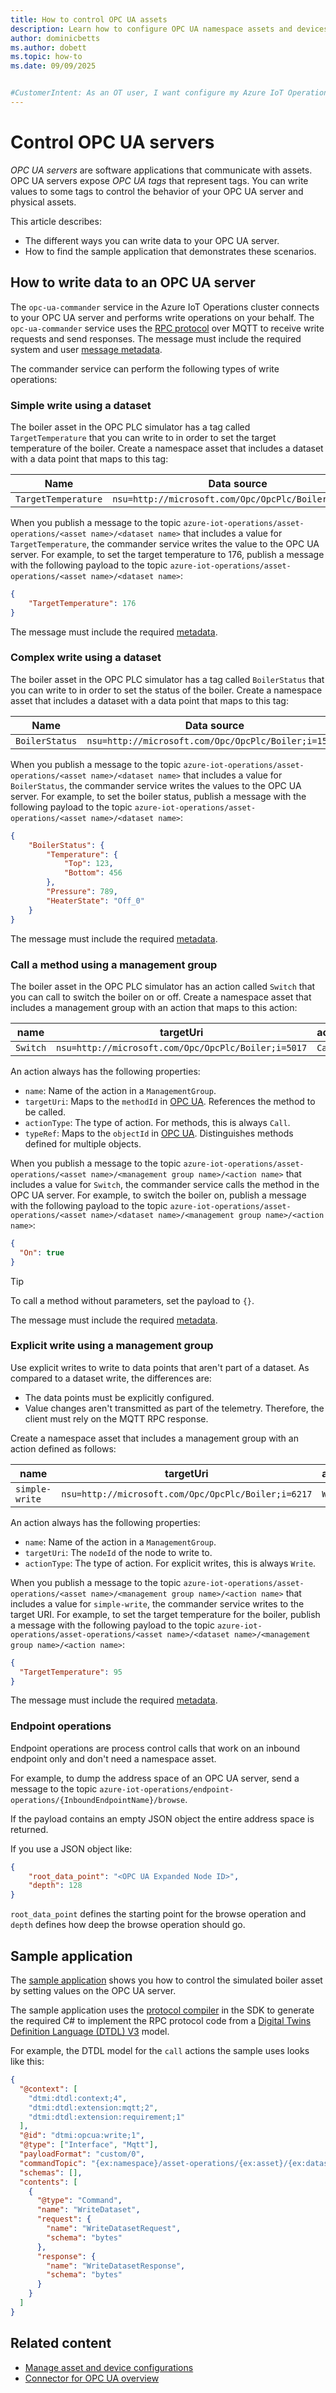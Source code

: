 ```yaml
---
title: How to control OPC UA assets
description: Learn how to configure OPC UA namespace assets and devices to enable you to control and OPC UA server.
author: dominicbetts
ms.author: dobett
ms.topic: how-to
ms.date: 09/09/2025


#CustomerIntent: As an OT user, I want configure my Azure IoT Operations environment so that I can control my OPC UA server. I also want to see a sample application that lets me do this.
---
```


# Control OPC UA servers

_OPC UA servers_ are software applications that communicate with assets. OPC UA servers expose _OPC UA tags_ that represent tags. You can write values to some tags to control the behavior of your OPC UA server and physical assets.

This article describes:

- The different ways you can write data to your OPC UA server.
- How to find the sample application that demonstrates these scenarios.

## How to write data to an OPC UA server

The `opc-ua-commander` service in the Azure IoT Operations cluster connects to your OPC UA server and performs write operations on your behalf. The `opc-ua-commander` service uses the [RPC protocol](https://github.com/Azure/iot-operations-sdks/blob/main/doc/reference/rpc-protocol.md) over MQTT to receive write requests and send responses. The message must include the required system and user [message metadata](https://github.com/Azure/iot-operations-sdks/blob/main/doc/reference/message-metadata.md).

The commander service can perform the following types of write operations:

### Simple write using a dataset

The boiler asset in the OPC PLC simulator has a tag called `TargetTemperature` that you can write to in order to set the target temperature of the boiler. Create a namespace asset that includes a dataset with a data point that maps to this tag:

| Name | Data source                                |
|------|--------------------------------------------|
| `TargetTemperature` | `nsu=http://microsoft.com/Opc/OpcPlc/Boiler;i=6217` |

When you publish a message to the topic `azure-iot-operations/asset-operations/<asset name>/<dataset name>` that includes a value for `TargetTemperature`, the commander service writes the value to the OPC UA server. For example, to set the target temperature to 176, publish a message with the following payload to the topic `azure-iot-operations/asset-operations/<asset name>/<dataset name>`:

```json
{
    "TargetTemperature": 176
}
```

The message must include the required [metadata](https://github.com/Azure/iot-operations-sdks/blob/main/doc/reference/message-metadata.md).

### Complex write using a dataset

The boiler asset in the OPC PLC simulator has a tag called `BoilerStatus` that you can write to in order to set the status of the boiler. Create a namespace asset that includes a dataset with a data point that maps to this tag:

| Name | Data source                                |
|------|--------------------------------------------|
| `BoilerStatus` | `nsu=http://microsoft.com/Opc/OpcPlc/Boiler;i=15013` |

When you publish a message to the topic `azure-iot-operations/asset-operations/<asset name>/<dataset name>` that includes a value for `BoilerStatus`, the commander service writes the values to the OPC UA server. For example, to set the boiler status, publish a message with the following payload to the topic `azure-iot-operations/asset-operations/<asset name>/<dataset name>`:

```json
{
    "BoilerStatus": {
        "Temperature": {
            "Top": 123,
            "Bottom": 456
        },
        "Pressure": 789,
        "HeaterState": "Off_0"
    }
}
```

The message must include the required [metadata](https://github.com/Azure/iot-operations-sdks/blob/main/doc/reference/message-metadata.md).

### Call a method using a management group

The boiler asset in the OPC PLC simulator has an action called `Switch` that you can call to switch the boiler on or off. Create a namespace asset that includes a management group with an action that maps to this action:

| name | targetUri  | actionType | typeRef |
|------|------------|------------|---------|
| `Switch` | `nsu=http://microsoft.com/Opc/OpcPlc/Boiler;i=5017` | `Call` | `nsu=http://microsoft.com/Opc/OpcPlc/Boiler;i=5019` |

An action always has the following properties:

- `name`: Name of the action in a `ManagementGroup`.
- `targetUri`: Maps to the `methodId` in [OPC UA](https://reference.opcfoundation.org/Core/Part4/v104/docs/5.11.2.2). References the method to be called.
- `actionType`: The type of action. For methods, this is always `Call`.
- `typeRef`: Maps to the `objectId` in [OPC UA](https://reference.opcfoundation.org/Core/Part4/v104/docs/5.11.2.2). Distinguishes methods defined for multiple objects.

When you publish a message to the topic `azure-iot-operations/asset-operations/<asset name>/<management group name>/<action name>` that includes a value for `Switch`, the commander service calls the method in the OPC UA server. For example, to switch the boiler on, publish a message with the following payload to the topic `azure-iot-operations/asset-operations/<asset name>/<dataset name>/<management group name>/<action name>`:

```json
{
  "On": true
}
```

> [!TIP]
> To call a method without parameters, set the payload to `{}`.

The message must include the required [metadata](https://github.com/Azure/iot-operations-sdks/blob/main/doc/reference/message-metadata.md).

### Explicit write using a management group

Use explicit writes to write to data points that aren't part of a dataset. As compared to a dataset write, the differences are:

- The data points must be explicitly configured.
- Value changes aren't transmitted as part of the telemetry. Therefore, the client must rely on the MQTT RPC response.

 Create a namespace asset that includes a management group with an action defined as follows:

| name | targetUri  | actionType |
|------|------------|------------|
| `simple-write` | `nsu=http://microsoft.com/Opc/OpcPlc/Boiler;i=6217` | `Write` |

An action always has the following properties:

- `name`: Name of the action in a `ManagementGroup`.
- `targetUri`: The `nodeId` of the node to write to.
- `actionType`: The type of action. For explicit writes, this is always `Write`.

When you publish a message to the topic `azure-iot-operations/asset-operations/<asset name>/<management group name>/<action name>` that includes a value for `simple-write`, the commander service writes to the target URI. For example, to set the target temperature for the boiler, publish a message with the following payload to the topic `azure-iot-operations/asset-operations/<asset name>/<dataset name>/<management group name>/<action name>`:

```json
{
  "TargetTemperature": 95
}
```

The message must include the required [metadata](https://github.com/Azure/iot-operations-sdks/blob/main/doc/reference/message-metadata.md).

### Endpoint operations

Endpoint operations are process control calls that work on an inbound endpoint only and don't need a namespace asset.

For example, to dump the address space of an OPC UA server, send a message to the topic `azure-iot-operations/endpoint-operations/{InboundEndpointName}/browse`.

If the payload contains an empty JSON object the entire address space is returned.

If you use a JSON object like:

```json
{
    "root_data_point": "<OPC UA Expanded Node ID>",
    "depth": 128
}
```

`root_data_point` defines the starting point for the browse operation and `depth` defines how deep the browse operation should go.


## Sample application

The [sample application](https://github.com/Azure-Samples/explore-iot-operations/tree/main/samples/process-control) shows you how to control the simulated boiler asset by setting values on the OPC UA server.

The sample application uses the [protocol compiler](https://github.com/Azure/iot-operations-sdks/blob/main/codegen/README.md) in the SDK to generate the required C# to implement the RPC protocol code from a [Digital Twins Definition Language (DTDL) V3](https://github.com/Azure/opendigitaltwins-dtdl/blob/master/DTDL/v3/DTDL.Specification.v3.md) model.

For example, the DTDL model for the `call` actions the sample uses looks like this:

```json
{
  "@context": [
    "dtmi:dtdl:context;4",
    "dtmi:dtdl:extension:mqtt;2",
    "dtmi:dtdl:extension:requirement;1"
  ],
  "@id": "dtmi:opcua:write;1",
  "@type": ["Interface", "Mqtt"],
  "payloadFormat": "custom/0",
  "commandTopic": "{ex:namespace}/asset-operations/{ex:asset}/{ex:dataset}",
  "schemas": [],
  "contents": [
    {
      "@type": "Command",
      "name": "WriteDataset",
      "request": {
        "name": "WriteDatasetRequest",
        "schema": "bytes"
      },
      "response": {
        "name": "WriteDatasetResponse",
        "schema": "bytes"
      }
    }
  ]
}
```

## Related content

- [Manage asset and device configurations](howto-manage-assets-devices.md)
- [Connector for OPC UA overview](overview-opc-ua-connector.md)
